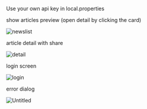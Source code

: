 Use your own api key in local.properties
<p></p>
show articles preview (open detail by clicking the card)
<p></p>

![newslist](https://github.com/user-attachments/assets/0f8205de-f3ec-4549-a15a-7c3201481ab9)
<p></p>
article detail with share
<p></p>

![detail](https://github.com/user-attachments/assets/904680dd-9fd1-4818-8b36-64469c69088f)
<p></p>
login screen
<p></p>

![login](https://github.com/user-attachments/assets/5d389e8c-0a5b-4cb0-8ccb-36c1d2069b98)
<p></p>
error dialog
<p></p>

![Untitled](https://github.com/user-attachments/assets/ed32c99b-8779-4a20-811b-bed35667f52d)
